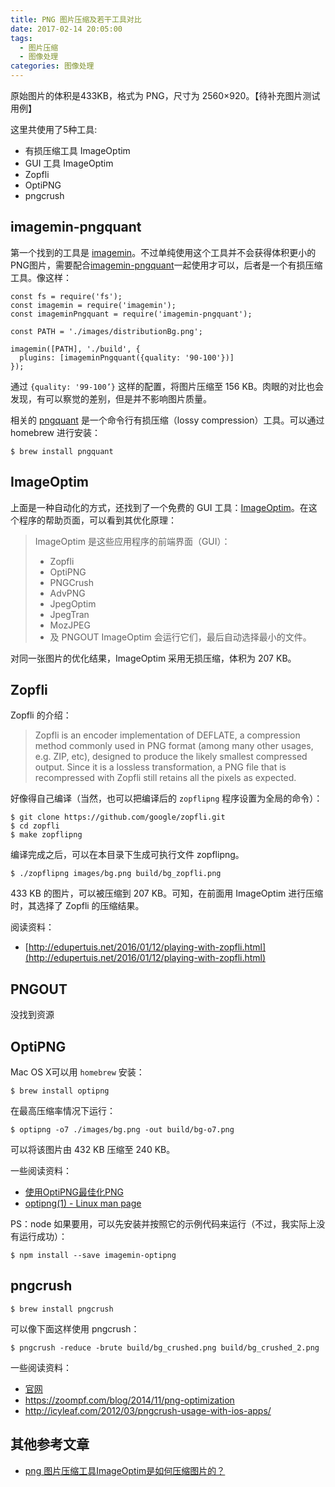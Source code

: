 ```yaml
---
title: PNG 图片压缩及若干工具对比
date: 2017-02-14 20:05:00
tags:
  - 图片压缩
  - 图像处理
categories: 图像处理
---
```


原始图片的体积是433KB，格式为 PNG，尺寸为 2560×920。【待补充图片测试用例】

这里共使用了5种工具:

+ 有损压缩工具 ImageOptim
+ GUI 工具 ImageOptim
+ Zopfli
+ OptiPNG
+ pngcrush

<!-- more -->

## imagemin-pngquant

第一个找到的工具是 [imagemin](https://github.com/imagemin/imagemin)。不过单纯使用这个工具并不会获得体积更小的PNG图片，需要配合[imagemin-pngquant](https://github.com/imagemin/imagemin-pngquant)一起使用才可以，后者是一个有损压缩工具。像这样：

```
const fs = require('fs');
const imagemin = require('imagemin');
const imageminPngquant = require('imagemin-pngquant');

const PATH = './images/distributionBg.png';

imagemin([PATH], './build', {
  plugins: [imageminPngquant({quality: '90-100'})]
});
```

通过 `{quality: '99-100’}` 这样的配置，将图片压缩至 156 KB。肉眼的对比也会发现，有可以察觉的差别，但是并不影响图片质量。

相关的 [pngquant](https://pngquant.org/) 是一个命令行有损压缩（lossy compression）工具。可以通过 homebrew 进行安装：

```
$ brew install pngquant
```

## ImageOptim

上面是一种自动化的方式，还找到了一个免费的 GUI 工具：[ImageOptim](https://imageoptim.com/howto.html)。在这个程序的帮助页面，可以看到其优化原理：

> ImageOptim 是这些应用程序的前端界面（GUI）：
> 
> * Zopfli
> * OptiPNG
> * PNGCrush
> * AdvPNG
> * JpegOptim
> * JpegTran
> * MozJPEG
> * 及 PNGOUT
> ImageOptim 会运行它们，最后自动选择最小的文件。

对同一张图片的优化结果，ImageOptim 采用无损压缩，体积为 207 KB。

## Zopfli

Zopfli 的介绍：

> Zopfli is an encoder implementation of DEFLATE, a compression method commonly used in PNG format (among many other usages, e.g. ZIP, etc), designed to produce the likely smallest compressed output. Since it is a lossless transformation, a PNG file that is recompressed with Zopfli still retains all the pixels as expected.

好像得自己编译（当然，也可以把编译后的 `zopflipng` 程序设置为全局的命令）：

```
$ git clone https://github.com/google/zopfli.git
$ cd zopfli
$ make zopflipng
```

编译完成之后，可以在本目录下生成可执行文件 zopflipng。

```
$ ./zopflipng images/bg.png build/bg_zopfli.png
```

433 KB 的图片，可以被压缩到 207 KB。可知，在前面用 ImageOptim 进行压缩时，其选择了 Zopfli 的压缩结果。

阅读资料：

+ [http://edupertuis.net/2016/01/12/playing-with-zopfli.html](http://edupertuis.net/2016/01/12/playing-with-zopfli.html)

## PNGOUT

没找到资源

## OptiPNG

Mac OS X可以用 `homebrew` 安装：

```
$ brew install optipng
```

在最高压缩率情况下运行：

```
$ optipng -o7 ./images/bg.png -out build/bg-o7.png
```

可以将该图片由 432 KB 压缩至 240 KB。

一些阅读资料：

+ [使用OptiPNG最佳化PNG](http://blog.roachking.net/blog/2013/01/30/optimization-with-optipng/)
+ [optipng(1) - Linux man page](https://linux.die.net/man/1/optipng)

PS：node 如果要用，可以先安装并按照它的示例代码来运行（不过，我实际上没有运行成功）：

```
$ npm install --save imagemin-optipng
```

## pngcrush

```
$ brew install pngcrush
```

可以像下面这样使用 pngcrush：

```
$ pngcrush -reduce -brute build/bg_crushed.png build/bg_crushed_2.png
```

一些阅读资料：

+ [官网](http://pngcrush.com/)
+ https://zoompf.com/blog/2014/11/png-optimization
+ http://icyleaf.com/2012/03/pngcrush-usage-with-ios-apps/


## 其他参考文章
+ [png 图片压缩工具ImageOptim是如何压缩图片的？](https://www.zhihu.com/question/23752454)
